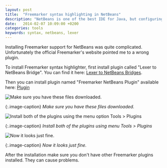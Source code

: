 ```yaml
---
layout: post
title:  "Freemarker syntax highlighting in NetBeans"
description: "NetBeans is one of the best IDE for Java, but configuring it with Freemarker can be painful."
date:   2014-02-07 10:09:00 +0200
categories: tools
keywords: syntax, netbeans, lexer
---
```


Installing Freemarker support for NetBeans was quite complicated. Unfortunately the official Freemarker's website pointed me to a wrong plugin.

To install Freemarker syntax highlighter, first install plugin called "Lexer to NetBeans Bridge". You can find it here: [Lexer to NetBeans Bridges][lexer].

Then you can install plugin named "Freemarker NetBeans Plugin" available here: [Plugin][plugin]

![Make sure you have these files downloaded.]({{site.url}}/assets/2014-02-07/netbeans1.png)

{:.image-caption}
*Make sure you have these files downloaded.*

![Install both of the plugins using the menu option Tools > Plugins]({{site.url}}/assets/2014-02-07/netbeans2.png)

{:.image-caption}
*Install both of the plugins using menu Tools > Plugins*

![Now it looks just fine.]({{site.url}}/assets/2014-02-07/netbeans3.png)

{:.image-caption}
*Now it looks just fine.*

After the installation make sure you don't have other Freemarker plugins installed. They can cause problems.

[lexer]: http://bits.netbeans.org/maven2/org/netbeans/modules/org-netbeans-modules-lexer-nbbridge/RELEASE71/

[plugin]: http://plugins.netbeans.org/plugin/52115/freemarker-netbeans-plugin
